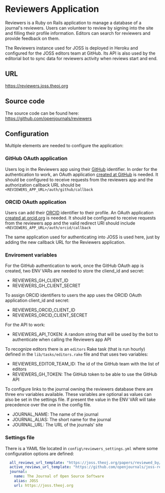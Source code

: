 # Reviewers Application

Reviewers is a Ruby on Rails application to manage a database of a journal's reviewers. Users can volunteer to review by signing into the site and filling their profile information. Editors can search for reviewers and provide feedback on them.

The Reviewers instance used for JOSS is deployed in Heroku and configured for the JOSS editors team at GitHub. Its API is also used by the editorial bot to sync data for reviewers activity when reviews start and end.

## URL

https://reviewers.joss.theoj.org

## Source code

The source code can be found here: https://github.com/openjournals/reviewers

## Configuration

Multiple elements are needed to configure the application:

### GitHub OAuth application

Users log in the Reviewers app using their [GitHub](https://github.com) identifier. In order for the authentication to work, an OAuth application [created at GitHub](https://github.com/settings/developers) is needed. It should be configured to receive requests from the reviewers app and the authorization callback URL should be `<REVIEWERS_APP_URL>/auth/github/callback`

### ORCID OAuth application

Users can add their [ORCID](https://orcid.org) identifier to their profile. An OAuth application [created at orcid.org](https://orcid.org/developer-tools) is needed. It should be configured to receive requests from the reviewers app and the valid redirect URI should include `<REVIEWERS_APP_URL>/auth/orcid/callback`

The same application used for authenticating into JOSS is used here, just by adding the new callback URL for the Reviewers application.

### Enviroment variables

For the GitHub authentication to work, once the GitHub OAuth app is created, two ENV VARs are needed to store the cliend_id and secret:

- REVIEWERS_GH_CLIENT_ID
- REVIEWERS_GH_CLIENT_SECRET


To assign ORCID identifiers to users the app uses the ORCID OAuth application client_id and secret:

- REVIEWERS_ORCID_CLIENT_ID
- REVIEWERS_ORCID_CLIENT_SECRET

For the API to work:

- REVIEWERS_API_TOKEN: A random string that will be used by the bot to authenticate when calling the Reviewers app API

To recognize editors there is an `editors` Rake task (that is run hourly) defined in the `lib/tasks/editors.rake` file and that uses two variables:

- REVIEWERS_EDITOR_TEAM_ID: The id of the GitHub team with the list of editors
- REVIEWERS_GH_TOKEN: The GitHub token to be able to use the GitHub API

To configure links to the journal owning the reviewers database there are three env variables available. These variables are optional as values can also be set in the settings file. If present the value in the ENV VAR will take precedence over the one in the config file.

- JOURNAL_NAME: The name of the journal
- JOURNAL_ALIAS: The short name for the journal
- JOURNAL_URL: The URL of the journals' site

### Settings file

There is a YAML file located in `config\reviewers_settings.yml` where some configuration options are defined:

```yaml
  all_reviews_url_template: "https://joss.theoj.org/papers/reviewed_by/{{github}}"
  active_reviews_url_template: "https://github.com/openjournals/joss-reviews/issues?q=is:issue+is:open+label:review+mentions:{{github}}"
  journal:
    name: The Journal of Open Source Software
    alias: JOSS
    url: https://joss.theoj.org
```
